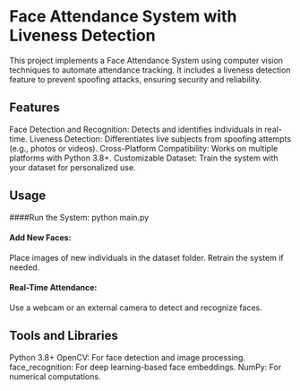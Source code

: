# Face Attendance System with Liveness Detection

This project implements a Face Attendance System using computer vision techniques to automate attendance tracking. It includes a liveness detection feature to prevent spoofing attacks, ensuring security and reliability.

## Features
Face Detection and Recognition: Detects and identifies individuals in real-time.
Liveness Detection: Differentiates live subjects from spoofing attempts (e.g., photos or videos).
Cross-Platform Compatibility: Works on multiple platforms with Python 3.8+.
Customizable Dataset: Train the system with your dataset for personalized use.

## Usage
####Run the System:
python main.py

#### Add New Faces:
Place images of new individuals in the dataset folder.
Retrain the system if needed.

#### Real-Time Attendance:
Use a webcam or an external camera to detect and recognize faces.

## Tools and Libraries
Python 3.8+
OpenCV: For face detection and image processing.
face_recognition: For deep learning-based face embeddings.
NumPy: For numerical computations.
